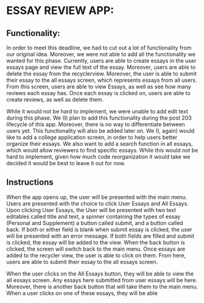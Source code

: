 # ESSAY REVIEW APP:

**Functionality:**
- 
In order to meet this deadline, we had to cut out a lot of functionality from our original idea. Moreover, we were not able to add all the functionality we wanted for this phase. Currently, users are
able to create essays in the user essays page and view the full text of the essay. Moreover, users are able to delete the essay from the recyclerview. Moreover, the user is able to submit their essay to 
the all essays screen, which represents essays from all users. From this screen, users are able to view Essays, as well as see how many reviews each essay has. Once each essay is clicked on, users are able to
create reviews, as well as delete them. 

While it would not be hard to implement, we were unable to add edit text during this phase. We (I) plan to add this functionality 
during the post 203 lifecycle of this app. Moreover, there is no way to differentiate between users yet. This functionality will also be added later
on. We (I, again) would like to add a college application screen, in order to help users better organize their essays. We also want to add a search function in
all essays, which would allow reviewers to find specific essays. While this would not be hard to implement, given how much code reorganization it would take we 
decided it would be best to leave it out for now.
 
**Instructions**
- 
When the app opens up, the user will be presented with the main menu. Users are presented with the choice to click User Essays and All Essays. Upon clicking User Essays, 
the User will be presented with two text editables called title and text, a spinner containing the types of essay (Personal and Supplement) a button called submit, and a button called back. 
If both or either field is blank when submit essay is clicked, the user will be presented with an error message. If both fields are filled and submit is clicked, the essay will be added to the view. 
When the back button is clicked, the screen will switch back to the main menu. Once essays are added to the recycler view, the user is able to click on them. From here, users are able to submit their
essay to the all essays screen. 

When the user clicks on the All Essays button, they will be able to view the all essays screen. Any essays here submitted from user essays will be here. Moreover, there is another back button that will take them
to the main menu. When a user clicks on one of these essays, they will be able 
